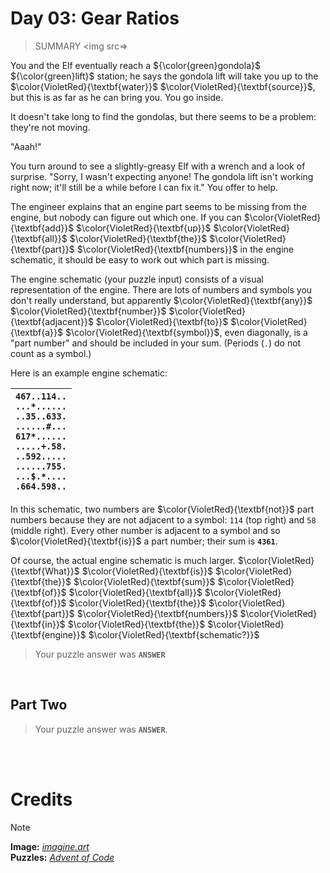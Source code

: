 # Day 03: Gear Ratios
> SUMMARY
<img src=>

You and the Elf eventually reach a ${\color{green}gondola}$ ${\color{green}lift}$ station; he says the gondola lift will take you up to the $\color{VioletRed}{\textbf{water}}$ $\color{VioletRed}{\textbf{source}}$, but this is as far as he can bring you. You go inside.

It doesn't take long to find the gondolas, but there seems to be a problem: they're not moving.

"Aaah!"

You turn around to see a slightly-greasy Elf with a wrench and a look of surprise. "Sorry, I wasn't expecting anyone! The gondola lift isn't working right now; it'll still be a while before I can fix it." You offer to help.

The engineer explains that an engine part seems to be missing from the engine, but nobody can figure out which one. If you can $\color{VioletRed}{\textbf{add}}$ $\color{VioletRed}{\textbf{up}}$ $\color{VioletRed}{\textbf{all}}$ $\color{VioletRed}{\textbf{the}}$ $\color{VioletRed}{\textbf{part}}$ $\color{VioletRed}{\textbf{numbers}}$ in the engine schematic, it should be easy to work out which part is missing.

The engine schematic (your puzzle input) consists of a visual representation of the engine. There are lots of numbers and symbols you don't really understand, but apparently $\color{VioletRed}{\textbf{any}}$ $\color{VioletRed}{\textbf{number}}$ $\color{VioletRed}{\textbf{adjacent}}$ $\color{VioletRed}{\textbf{to}}$ $\color{VioletRed}{\textbf{a}}$ $\color{VioletRed}{\textbf{symbol}}$, even diagonally, is a "part number" and should be included in your sum. (Periods (`.`) do not count as a symbol.)

Here is an example engine schematic:

| `467..114..`<br>`...*......`<br>`..35..633.`<br>`......#...`<br>`617*......`<br>`.....+.58.`<br>`..592.....`<br>`......755.`<br>`...$.*....`<br>`.664.598..` |
| --- |

In this schematic, two numbers are $\color{VioletRed}{\textbf{not}}$ part numbers because they are not adjacent to a symbol: `114` (top right) and `58` (middle right). Every other number is adjacent to a symbol and so $\color{VioletRed}{\textbf{is}}$ a part number; their sum is **`4361`**.

Of course, the actual engine schematic is much larger. $\color{VioletRed}{\textbf{What}}$ $\color{VioletRed}{\textbf{is}}$ $\color{VioletRed}{\textbf{the}}$ $\color{VioletRed}{\textbf{sum}}$ $\color{VioletRed}{\textbf{of}}$ $\color{VioletRed}{\textbf{all}}$ $\color{VioletRed}{\textbf{of}}$ $\color{VioletRed}{\textbf{the}}$ $\color{VioletRed}{\textbf{part}}$ $\color{VioletRed}{\textbf{numbers}}$ $\color{VioletRed}{\textbf{in}}$ $\color{VioletRed}{\textbf{the}}$ $\color{VioletRed}{\textbf{engine}}$ $\color{VioletRed}{\textbf{schematic?}}$

> Your puzzle answer was **`ANSWER`**

<br>

##  Part Two



> Your puzzle answer was **`ANSWER`**.

<br>
<br>

# Credits

> [!NOTE]  
> **Image:** [_imagine.art_](https://www.imagine.art/)<br>
> **Puzzles:** [_Advent of Code_](https://adventofcode.com/)




